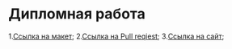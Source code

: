 # Дипломная работа

1.[Ссылка на макет](https://disk.yandex.com/d/rofnQzBBYQH0Mw);
2.[Ссылка на Pull reqiest](https://github.com/MorphineMePlz/movies-explorer-frontend/pull/9);
3.[Сcылка на сайт](aziz-movies-diplom.nomoredomains.rocks);

